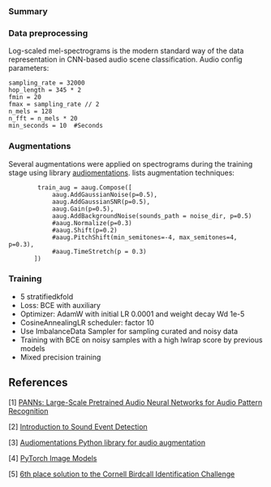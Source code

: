 ### Summary


### Data preprocessing

Log-scaled mel-spectrograms is the modern standard way of the data representation in CNN-based audio scene classification.
Audio config parameters:  
```
sampling_rate = 32000
hop_length = 345 * 2
fmin = 20
fmax = sampling_rate // 2
n_mels = 128
n_fft = n_mels * 20
min_seconds = 10  #Seconds
```

### Augmentations 
Several augmentations were applied on spectrograms during the training stage using library [audiomentations](https://github.com/iver56/audiomentations). lists augmentation techniques:

```
        train_aug = aaug.Compose([
            aaug.AddGaussianNoise(p=0.5),
            aaug.AddGaussianSNR(p=0.5),
            aaug.Gain(p=0.5),
            aaug.AddBackgroundNoise(sounds_path = noise_dir, p=0.5)
            #aaug.Normalize(p=0.3)
            #aaug.Shift(p=0.2)
            #aaug.PitchShift(min_semitones=-4, max_semitones=4, p=0.3),
            #aaug.TimeStretch(p = 0.3)
       ])
```
### Training 

* 5 stratifiedkfold 
* Loss: BCE with auxiliary  
* Optimizer: AdamW with initial LR 0.0001 and weight decay Wd 1e-5 
* CosineAnnealingLR scheduler: factor 10  
* Use ImbalanceData Sampler for sampling curated and noisy data  
* Training with BCE on noisy samples with a high lwlrap score by previous models
* Mixed precision training


## References

[1] [PANNs: Large-Scale Pretrained Audio Neural Networks for Audio Pattern Recognition](https://github.com/qiuqiangkong/audioset_tagging_cnn)

[2] [Introduction to Sound Event Detection](https://www.kaggle.com/hidehisaarai1213/introduction-to-sound-event-detection)

[3] [Audiomentations Python library for audio augmentation](https://github.com/iver56/audiomentations)

[4] [PyTorch Image Models](https://github.com/rwightman/pytorch-image-models)

[5] [6th place solution to the Cornell Birdcall Identification Challenge ](https://github.com/koukyo1994/kaggle-birdcall-6th-place)
